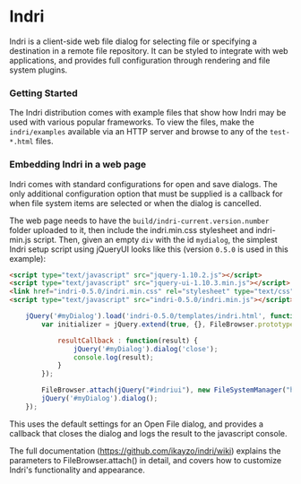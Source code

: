 Indri
=====

Indri is a client-side web file dialog for selecting file or specifying a destination in a remote file repository. It can be styled to integrate with web applications, and provides full configuration through rendering and file system plugins.

### Getting Started

The Indri distribution comes with example files that show how Indri may be used with various popular frameworks. To view the files, make the `indri/examples` available via an HTTP server and browse to any of the `test-*.html` files. 

### Embedding Indri in a web page

Indri comes with standard configurations for open and save dialogs. The only additional configuration option that must be supplied is a callback for when file system items are selected or when the dialog is cancelled.

The web page needs to have the `build/indri-current.version.number` folder uploaded to it, then include the indri.min.css stylesheet and indri-min.js script. Then, given an empty `div` with the id `mydialog`, the simplest Indri setup script using jQueryUI looks like this (version `0.5.0` is used in this example):

```html
<script type="text/javascript" src="jquery-1.10.2.js"></script>
<script type="text/javascript" src="jquery-ui-1.10.3.min.js"></script>
<link href="indri-0.5.0/indri.min.css" rel="stylesheet" type="text/css">
<script type="text/javascript" src="indri-0.5.0/indri.min.js"></script>

```
```javascript
    jQuery('#myDialog').load('indri-0.5.0/templates/indri.html', function() {
		var initializer = jQuery.extend(true, {}, FileBrowser.prototype.OpenDialogInitializer, {

			resultCallback : function(result) { 
				jQuery('#myDialog').dialog('close');
				console.log(result);						
			}
		});

		FileBrowser.attach(jQuery("#indriui"), new FileSystemManager("http://indri-filesystem.herokuapp.com/"), initializer);
		jQuery('#myDialog').dialog(); 
	});
```

This uses the default settings for an Open File dialog, and provides a callback that closes the dialog and logs the result to the javascript console.

The full documentation (https://github.com/ikayzo/indri/wiki) explains the parameters to FileBrowser.attach() in detail, and covers how to customize Indri's functionality and appearance.
